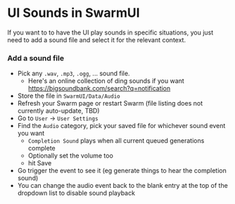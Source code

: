 # UI Sounds in SwarmUI

If you want to to have the UI play sounds in specific situations, you just need to add a sound file and select it for the relevant context.

### Add a sound file

- Pick any `.wav`, `.mp3`, `.ogg`, ... sound file.
    - Here's an online collection of ding sounds if you want https://bigsoundbank.com/search?q=notification
- Store the file in `SwarmUI/Data/Audio`
- Refresh your Swarm page or restart Swarm (file listing does not currently auto-update, TBD)
- Go to `User` -> `User Settings`
- Find the `Audio` category, pick your saved file for whichever sound event you want
    - `Completion Sound` plays when all current queued generations complete
    - Optionally set the volume too
    - hit Save
- Go trigger the event to see it (eg generate things to hear the completion sound)
- You can change the audio event back to the blank entry at the top of the dropdown list to disable sound playback
